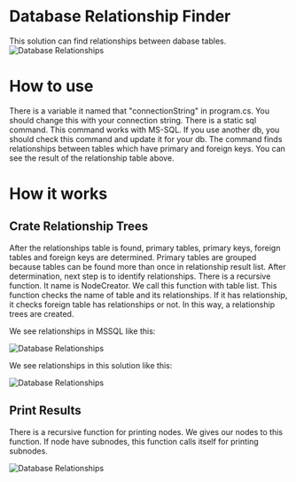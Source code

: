 # Database Relationship Finder
This solution can find relationships between dabase tables.
![Database Relationships](https://lh3.googleusercontent.com/PAUfQIVytMpEw1BVfhV2azbySCbZQ5NkZUT4n1IJQ2qdmER4ihN8i_zJx_fTGtuMkjjLVL78AoZ1enwM1q8tghYSLHJ6lpwy3L1tmuJcek5CFuJEOshKkaB_HlH5Ud-oJ-hgi5uK3Z0Ht8XVGfOBKLhoC5U3r1jZqb6J4jC1kaG9vlSFVJs6oc7jYW3_dWGpOf0iYVo9L5J1K9dsrsqeTOWQTFh785ghMyowuJWTI8dwhKRs0g64zgVTJIADrFXR_QRoUsErNTtouMEXGlA82VdLn1DXUGn4JEi7Rghc_vFMkGsBGzmbYx_vJ3KF97e-3g2c0iw5XlSmjVPs599OL0cKft7Mgymb_sgw_ffa59TdQsMxoCCZqHORe2t5pW2kOsBxsaMamWC6uS8wpbpLGGnc8iDWtwxoXDb91cO6BDjluR_eBljuJKfapTrd32pqOSNj6IS2-qJ6RJlIi8RXQK5dtk-sf0DsHzVLVDOzqjplAH0w0M9nqFfSvhvDjVdBoM5VRwAhgs7S13__H0lAjci7sNF_GFCboB3NlTogEIexmoAuoYrsxridLtNXGxEyJhlOBHGXJYX7yylZrS8l0BLhpoUL0Lw5RTS0tBndS3YyHWMKPJ2tDoJXB6PZlSVoEI7w69QTyVY2bhlhP2zFo-8KclwETrlLyuNaFKb3WYoPiQVhwBZBIsEZCq33_mVB-RRQ9GYI1TS-AhrxNRMgIbau_7TwrLKNKZp3jGNMQzZH5BUnCKJq64eS6ckVTxO5QBQs8AiMUs87BCMe0GFqe1VoMfD0tjD_6_T-xzoGTvUyksKZcZIIOcNUv-rQ5JCj6E-n2ug-dMK1dlw9WID9t35QqzLEnv7L6U5u9-jO2y6xP_a-EVFcu3fbiYZrzI8MNBk4uUwJtIHiFO-byli3onk2FXp8xUDgMe5_37kaGhuEvOuh=w850-h313-no?authuser=0)

# How to use
There is a variable it named that "connectionString" in program.cs. You should change this with your connection string. There is a static sql command. This command works with MS-SQL. If you use another db, you should check this command and update it for your db. The command finds relationships between tables which have primary and foreign keys. You can see the result of the relationship table above.

# How it works
## Crate Relationship Trees
After the relationships table is found, primary tables, primary keys, foreign tables and foreign keys are determined. Primary tables are grouped because tables can be found more than once in relationship result list. After determination, next step is to identify relationships. There is a recursive function. It name is NodeCreator. We call this function with table list. This function checks the name of table and its relationships. If it has relationship, it checks foreign table has relationships or not. In this way, a relationship trees are created. 

We see relationships in MSSQL like this:

![Database Relationships](https://lh3.googleusercontent.com/K-KiihcU2TQOgXI2YrgVaeXVs-2OXrqeeeFI4O68JbSrUNRw8kvOizDBW5br9Bd435bVoayzs0SBChN9-isytT_H3wUs6JWV9Sf2DObQqTHQ09rBeF4x6LVBVLTzreetEnV_kSm3rxOv9eAH_f_yOCSOdaE6O07F3x4UcTeHJhg4kwc5jSMRdnstRee5uYlpdW_UUOD4AgjZOB3zjicDRID4ZNybEgtAQD_DiDJjNPoleaq1jYAhoJjnecv_hreGMnWHsRdYO4GCy11I-RMq6xd0B5FXor_mEdAlbscFR0lAd0LwWcGZRYXXlFueAxOnzGXR0KG5BCO6yDvacEuJa6KkV7ErbHf0Ra_qUQP32602isuXBK-xUiOEh6tGTtGJY9zVazVH_XpGupzZwTRmWItK3MBHVcYWTSn_ms99dWhcXuzCjc--l6_eKdIYX_mqsJ5-W5q40QxZrix6KslZoHN_KQnytRiS1Bc7_GsnYwRCUujTFbxYvEVKjZTAGCJ0ZsmHiPQ6odUkYLC6KyGX3XufXTEz74rHWBZ_7Xv19gf92GTq7NFp4s-23ceT9kTpxLgykgmE0GNp7PrQZx2FsRk4XNNeKJZVz-F0xgawrGtsXyGD48E1tVigAiZkZLGrHShozOeKYUXqt816M5jAp71OgVERcmR3j1KsNTAWkXJeigbcDSdBSP8SibaW414TDhMjqj_7xeFqTlVzCzDQ9yUuMXNMODd3vW4NihFo_he0v05vRlgyBK4fXQBZJyifQJP52PaE2s0p95ongrXuOD1Y9L5dmUPs2ugekS2HdgmZGKVeCzGdzw4znxQnBH14KNIgxLiqNyUX9X0KjVlIc2anOCWRLKf5niDgKx3ehqifS3xdkJ4J5AjfGWENLgQ2L5-mNPe3ipr3C2BLJHI3lJUhJT7k9YjuQ1YOxUSfy9RpkrSr=w563-h687-no?authuser=0)

We see relationships in this solution like this:

![Database Relationships](https://lh3.googleusercontent.com/OPoeWXlneiGjoOQFEwTwTzfbqBq5OakjH4qyOSvWnYlugx38JogNkhWjA39QYGIiSziprBGJIIur2gBxDj4kXF1tt3XZmy3YtwmpaZx0LBrbWgpiXXgEyxKDvVAk5Cjtm90uQcMUv_1fIwjNOeUjdYVv4fwzaCGBv8cVAo0oyVG0WIs-oF8CRsCNtzkJdAQdAFyqt_F-NZMKs-k4mx_Sf-hSHTaDlKZh4Le3j4tYgzcmYEK3BypTOTCzJ8YXrnEA1If8J9FG56oK5mc9awBBwKYRp--vv_D1OjcwagVtCd88A1gQSSXxjgf5itDTwLb8Rvcq0YO0E5ZyNVUgLVHXMxCq_TTXxvkiZYHr111VVleKezRisLaiQ19dVw85BRx_ZeJ1MBZOA9RG7dwABOpKEKlzX8PlQQRFL6L79iV9wNBMvkB4jNJSBxKZVdHHoh0zRzqNCVMylgSoeVDJ8Nmi4S7awUYE2l4silPMkTGAnG7HQ37j1nemioycysjlQ5pRp0cFRm1gAC4jDYo1OJ1Tq3PeB-fayWRSIGWLfjn233qHsGhI53AftzvayxhDk1_j5Zq18-jKyZ6eRLppFBEhM8jDxLdWZNWrAmqso2G91TnKmi0PNV7Z7tqvulRNp0Z50J1WqWcVXcZ3sbh7GEagR-zPUzZsb2NaM3dWWeq01THLz7h9g3tCwou6dOqcxx7g-UzzssMSmqbYZZTpI16YYq7LOKuAYtR0ixqUwwdrSSVYQmScoHWNYANye02mYy1ITQewO7GEnWt5Hozt8OqDBn6a3zehY13FxG3SkI3LeEJBwwfpUi1PFozJRgVhwiOlxzrtHwCK1qdg6qBfLWMtE6w4dckvjcWI6DtVPooXQ9XZgLQmTyDveCg35FEEEz3HVX3Gp9zLBVNgqIUxCcBErifff9XTuibynzVm3Hx7ldFBEvx3=w938-h308-no?authuser=0)


## Print Results
There is a recursive function for printing nodes. We gives our nodes to this function. If node have subnodes, this function calls itself for printing subnodes.

![Database Relationships](https://lh3.googleusercontent.com/gE2kfSM7jWXCvgtVQ2APjDDWO0HJmR_SqRX3HcmdbHAWClZoKnBo4mjODbayu8MOgkOR6_4daUZzXet8lTN2QmCBgkebf2T4JE7yHiIz3t7aWAeMwT_R6SfV7ENXs0ZST7CqfSVUsPoth2fDHtb-g-l767pVe5npeEHMaUG6mcxt0IlT-Q_Mh7F996HHLqbtZHkwIH9CPHrPXWKF8smHCcmpsWAsV9sGbUno7bLDIAbTxjcLslkfEywWwsdpGlpkP57JNhKWdYiKNKlE5_sAfD-3CEH79FkXIOpbGu2Jg7hWaJXh_3b0jCb6DHpHGVOIresW1Afym5dvj7ogbzmqK0YpGNG7ijx4j1du-pDbM8qqzCWejmhB460nMj5XPgB_ohuS1Ade4y5kFxXQRiTVrQNk-iecYgtwoTnDBXWw522qiFc2gSbuAWc8pv8_4ywLzeR0JOMgpImZj1JsxCePqDgRvzSZhBEdOeJI6jstPLM24gr1TZ91zo39heMQW2X4xpalfD82EvBVaaO5ZKUP7PFKCVgudCeuSM5-Npnpe2V7kAMRxIpPGksc52xaLZS346HdNWzy1gvXFy0E2USqP2yshmvnWhTL7sF_YXCLei8SjKxrgzt8Y_99Q6MDlKlJg5TOO1oSP3xQFewprnVMf1QJO5OqAzs6TXt3Fh1fkCXlIBSQgcLCBFClO8nWLPRqJLY1zIGOBUn9NiE_LErdvx6-qR6KkETnhcyVVQyQ-koWf71lXHZafaYX94Nm8jhqVq3w-VNmPUrz5LhX3vX1bovJ4zdltNlTz8VNK550tqPUxGvL2VVOQ5oPh3NivlqUo-_YizMwqBZzLotbRWaf_E7-Dgalx6hvGQxPpeQo3wgIHM0xAmg5JQ0ZXKyLPUhXogmG7m5HRLcXOhnqKZprliZPZ_j4e1RW8GSY6Ed7lixUFcVu=w757-h435-no?authuser=0)
